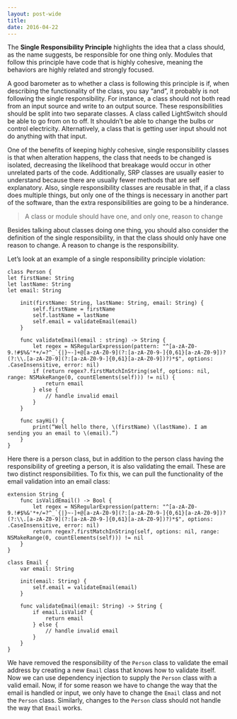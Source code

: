 ```yaml
---
layout: post-wide
title: 
date: 2016-04-22
---
```


The **Single Responsibility Principle** highlights the idea that a class should, as the name suggests, be responsible for one thing only. Modules that follow this principle have code that is highly cohesive, meaning the behaviors are highly related and strongly focused. 

A good barometer as to whether a class is following this principle is if, when describing the functionality of the class, you say “and”, it probably is not following the single responsibility. For instance, a class should not both read from an input source and write to an output source. These responsibilities should be split into two separate classes. A class called LightSwitch should be able to go from on to off. It shouldn’t be able to change the bulbs or control electricity. Alternatively, a class that is getting user input should not do anything with that input. 

One of the benefits of keeping highly cohesive, single responsibility classes is that when alteration happens, the class that needs to be changed is isolated, decreasing the likelihood that breakage would occur in other unrelated parts of the code. Additionally, SRP classes are usually easier to understand because there are usually fewer methods that are self explanatory. Also, single responsibility classes are reusable in that, if a class does multiple things, but only one of the things is necessary in another part of the software, than the extra responsibilities are going to be a hinderance. 

> A class or module should have one, and only one, reason to change

Besides talking about classes doing one thing, you should also consider the definition of the single responsibility, in that the class should only have one reason to change. A reason to change is the responsibility. 

Let’s look at an example of a single responsibility principle violation:

```
class Person { 
let firstName: String 
let lastName: String 
let email: String

    init(firstName: String, lastName: String, email: String) {
        self.firstName = firstName
        self.lastName = lastName
        self.email = validateEmail(email)
    }

    func validateEmail(email : string) -> String { 
        let regex = NSRegularExpression(pattern: "^[a-zA-Z0-9.!#$%&'*+/=?^_`{|}~-]+@[a-zA-Z0-9](?:[a-zA-Z0-9-]{0,61}[a-zA-Z0-9])?(?:\\.[a-zA-Z0-9](?:[a-zA-Z0-9-]{0,61}[a-zA-Z0-9])?)*$", options: .CaseInsensitive, error: nil)
        if (return regex?.firstMatchInString(self, options: nil, range: NSMakeRange(0, countElements(self))) != nil) {
            return email
        } else {
            // handle invalid email
        }
    }

    func sayHi() {
        print(“Well hello there, \(firstName) \(lastName). I am sending you an email to \(email).”)
    }
}
```
Here there is a person class, but in addition to the person class having the responsibility of greeting a person, it is also validating the email. These are two distinct responsibilities. To fix this, we can pull the functionality of the email validation into an email class:

```
extension String { 
    func isValidEmail() -> Bool { 
        let regex = NSRegularExpression(pattern: "^[a-zA-Z0-9.!#$%&'*+/=?^_`{|}~-]+@[a-zA-Z0-9](?:[a-zA-Z0-9-]{0,61}[a-zA-Z0-9])?(?:\\.[a-zA-Z0-9](?:[a-zA-Z0-9-]{0,61}[a-zA-Z0-9])?)*$", options: .CaseInsensitive, error: nil)
        return regex?.firstMatchInString(self, options: nil, range: NSMakeRange(0, countElements(self))) != nil 
    } 
}

class Email { 
    var email: String

    init(email: String) {
        self.email = validateEmail(email)
    }

    func validateEmail(email: String) -> String { 
        if email.isValid? {
            return email 
        } else {
            // handle invalid email
        }
    }
}
```

We have removed the responsibility of the `Person` class to validate the email address by creating a new `Email` class that knows how to validate itself. Now we can use dependency injection to supply the `Person` class with a valid email. Now, if for some reason we have to change the way that the email is handled or input, we only have to change the `Email` class and not the `Person` class. Similarly, changes to the `Person` class should not handle the way that `Email` works.
